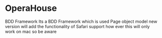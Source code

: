 # OperaHouse
BDD Framework
 Its a BDD Framework which is used Page object model new version will add the functionality of 
 Safari support how ever this will only work on mac so be aware 
